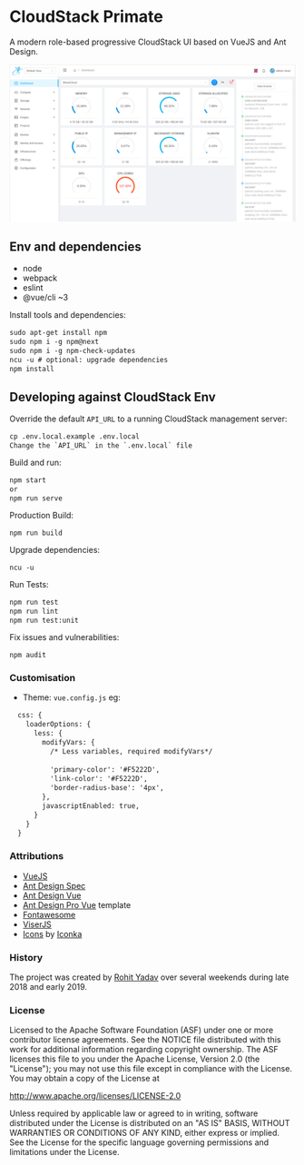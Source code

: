 # CloudStack Primate

A modern role-based progressive CloudStack UI based on VueJS and Ant Design.

![Primate Screenshot](docs/screenshot-dashboard.png)

## Env and dependencies

- node
- webpack
- eslint
- @vue/cli ~3

Install tools and dependencies:

    sudo apt-get install npm
    sudo npm i -g npm@next
    sudo npm i -g npm-check-updates
    ncu -u # optional: upgrade dependencies
    npm install

## Developing against CloudStack Env

Override the default `API_URL` to a running CloudStack management server:

    cp .env.local.example .env.local
    Change the `API_URL` in the `.env.local` file

Build and run:

    npm start
    or
    npm run serve

Production Build:

    npm run build

Upgrade dependencies:

    ncu -u

Run Tests:

    npm run test
    npm run lint
    npm run test:unit

Fix issues and vulnerabilities:

    npm audit

### Customisation

- Theme:  `vue.config.js`
eg:
```ecmascript 6
  css: {
    loaderOptions: {
      less: {
        modifyVars: {
          /* Less variables, required modifyVars*/

          'primary-color': '#F5222D',
          'link-color': '#F5222D',
          'border-radius-base': '4px',
        },
        javascriptEnabled: true,
      }
    }
  }
```

### Attributions

- [VueJS](https://vuejs.org/)
- [Ant Design Spec](https://ant.design/docs/spec/introduce)
- [Ant Design Vue](https://vue.ant.design/)
- [Ant Design Pro Vue](https://github.com/sendya/ant-design-pro-vue) template
- [Fontawesome](https://github.com/FortAwesome/vue-fontawesome)
- [ViserJS](https://viserjs.github.io/docs.html#/viser/guide/installation)
- [Icons](https://www.iconfinder.com/iconsets/cat-force) by [Iconka](https://iconka.com/en/downloads/cat-power/)

### History

The project was created by [Rohit Yadav](rohityadav.cloud) over several weekends
during late 2018 and early 2019.

### License

Licensed to the Apache Software Foundation (ASF) under one
or more contributor license agreements.  See the NOTICE file
distributed with this work for additional information
regarding copyright ownership.  The ASF licenses this file
to you under the Apache License, Version 2.0 (the
"License"); you may not use this file except in compliance
with the License.  You may obtain a copy of the License at

  http://www.apache.org/licenses/LICENSE-2.0

Unless required by applicable law or agreed to in writing,
software distributed under the License is distributed on an
"AS IS" BASIS, WITHOUT WARRANTIES OR CONDITIONS OF ANY
KIND, either express or implied.  See the License for the
specific language governing permissions and limitations
under the License.
